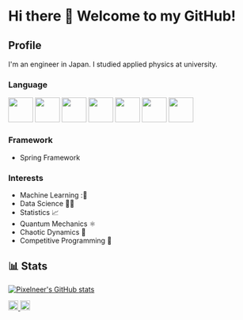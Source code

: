 # Hi there 👋 Welcome to my GitHub!
## Profile
I'm an engineer in Japan. I studied applied physics at university.
### Language
<img src="https://upload.wikimedia.org/wikipedia/commons/6/6b/Python_logo_%28icon_only%29.svg" width="50" height="50"/>
<img src="https://upload.wikimedia.org/wikipedia/commons/1/18/C_Programming_Language.svg" width="50" height="50"/>
<img src="https://upload.wikimedia.org/wikipedia/commons/9/99/Unofficial_JavaScript_logo_2.svg" width="50" height="50"/>
<img src="https://upload.wikimedia.org/wikipedia/commons/5/5f/Html-1.svg" width="50" height="50"/>
<img src="https://upload.wikimedia.org/wikipedia/commons/a/ab/Official_CSS_Logo.svg" width="50" height="50"/>
<img src="https://www.vectorlogo.zone/logos/java/java-icon.svg" width="50" height="50"/>
<img src="https://cdn.worldvectorlogo.com/logos/wolfram-language.svg" width="50" height="50"/>

### Framework
- Spring Framework

### Interests
- Machine Learning :🤖
- Data Science 👨‍🔬
- Statistics 📈
- Quantum Mechanics ⚛️
- Chaotic Dynamics 🦋
- Competitive Programming 🥇

## 📊 Stats

[![Pixelneer's GitHub stats](https://github-readme-stats.vercel.app/api?username=morgen-code)](https://github.com/morgen-code/github-readme-stats)

<p align="left">
  <a href="http://qiita.com/morgen-code">
    <img height="20" src="https://qiita-badge.apiapi.app/s/morgen-code/posts.svg" />
  </a>
  <a href="http://qiita.com/morgen-code">
    <img height="20" src="https://qiita-badge.apiapi.app/s/morgen-code/contributions.svg" />
  </a>
</p>
